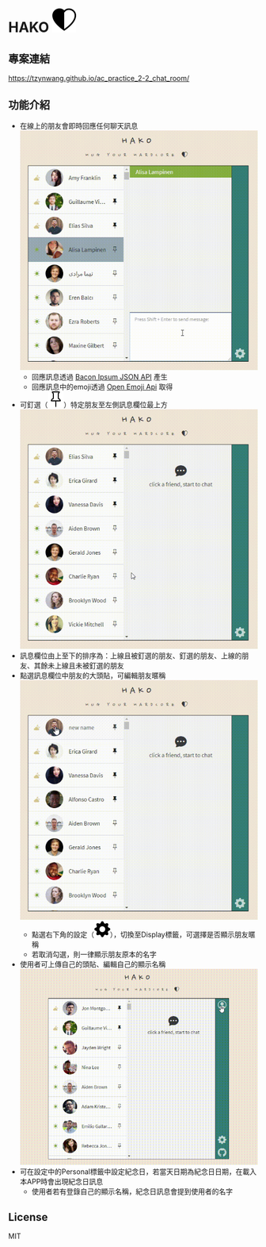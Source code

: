 # HAKO ![hart-icon](./images/README-img/heart-half.svg)

## 專案連結
https://tzynwang.github.io/ac_practice_2-2_chat_room/

## 功能介紹
- 在線上的朋友會即時回應任何聊天訊息
  ![auto reply demonstration](./images/README-img/autoReply.gif)
  - 回應訊息透過 [Bacon Ipsum JSON API](https://baconipsum.com/json-api/) 產生
  - 回應訊息中的emoji透過 [Open Emoji Api](https://emoji-api.com/) 取得
- 可釘選（![pin-icon](./images/README-img/pin.svg)）特定朋友至左側訊息欄位最上方
  ![pin friend demonstration](./images/README-img/pinFriend.gif)
- 訊息欄位由上至下的排序為：上線且被釘選的朋友、釘選的朋友、上線的朋友、其餘未上線且未被釘選的朋友
- 點選訊息欄位中朋友的大頭貼，可編輯朋友暱稱
  ![nickname edit demonstration](./images/README-img/editAndDisplayNickname.gif)
  - 點選右下角的設定（![setting-icon](./images/README-img/gear-fill.svg)），切換至Display標籤，可選擇是否顯示朋友暱稱
  - 若取消勾選，則一律顯示朋友原本的名字
- 使用者可上傳自己的頭貼、編輯自己的顯示名稱
  ![save user avatar image](./images/README-img/setUserAvatar.gif)
- 可在設定中的Personal標籤中設定紀念日，若當天日期為紀念日日期，在載入本APP時會出現紀念日訊息
  - 使用者若有登錄自己的顯示名稱，紀念日訊息會提到使用者的名字

## License
MIT 